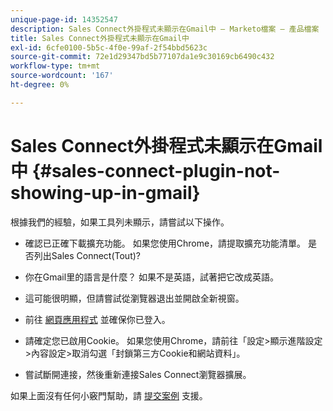 ```yaml
---
unique-page-id: 14352547
description: Sales Connect外掛程式未顯示在Gmail中 — Marketo檔案 — 產品檔案
title: Sales Connect外掛程式未顯示在Gmail中
exl-id: 6cfe0100-5b5c-4f0e-99af-2f54bbd5623c
source-git-commit: 72e1d29347bd5b77107da1e9c30169cb6490c432
workflow-type: tm+mt
source-wordcount: '167'
ht-degree: 0%

---
```


# Sales Connect外掛程式未顯示在Gmail中 {#sales-connect-plugin-not-showing-up-in-gmail}

根據我們的經驗，如果工具列未顯示，請嘗試以下操作。

- 確認已正確下載擴充功能。 如果您使用Chrome，請提取擴充功能清單。 是否列出Sales Connect(Tout)?

- 你在Gmail里的語言是什麼？ 如果不是英語，試著把它改成英語。

- 這可能很明顯，但請嘗試從瀏覽器退出並開啟全新視窗。

- 前往 [網頁應用程式](https://toutapp.com/login) 並確保你已登入。

- 請確定您已啟用Cookie。 如果您使用Chrome，請前往「設定>顯示進階設定>內容設定>取消勾選「封鎖第三方Cookie和網站資料」。

- 嘗試斷開連接，然後重新連接Sales Connect瀏覽器擴展。

如果上面沒有任何小竅門幫助，請 [提交案例](https://nation.marketo.com/community/support_solutions) 支援。
